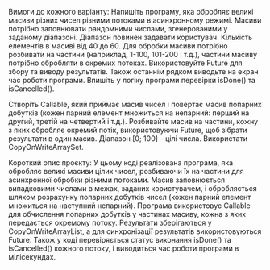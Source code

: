 Вимоги до кожного варіанту:
Напишіть програму, яка обробляє великі масиви різних чисел різними
потоками в асинхронному режимі.
Масиви потрібно заповнювати рандомними числами, згенерованими у
заданому діапазоні. Діапазон повинен задавати користувач. Кількість елементів
в масиві від 40 до 60.
Для обробки масиви потрібно розбивати на частини (наприклад, 1-100,
101-200 і т.д.), частини масиву потрібно обробляти в окремих потоках.
Використовуйте Future для збору та виводу результатів. Також останнім
рядком виводьте на екран час роботи програми.
Впишіть у логіку програми перевірки isDone() та isCancelled().

Створіть Callable, який приймає масив чисел і повертає масив
попарних добутків (кожен парний елемент множиться на непарний:
перший на другий, третій на четвертий і т.д.). Розбивайте масив на
частини, кожну з яких обробляє окремий потік, використовуючи
Future, щоб зібрати результати в один масив.
Діапазон [0; 100] – цілі числа. Використати CopyOnWriteArraySet.

Короткий опис проєкту:
У цьому коді реалізована програма, яка обробляє великі масиви цілих чисел, розбиваючи їх на частини для асинхронної обробки різними потоками. 
Масив заповнюється випадковими числами в межах, заданих користувачем, і обробляється шляхом розрахунку попарних добутків чисел (кожен парний елемент множиться на наступний непарний). 
Програма використовує Callable для обчислення попарних добутків у частинах масиву, кожна з яких передається окремому потоку. 
Результати зберігаються у CopyOnWriteArrayList, а для синхронізації результатів використовуються Future. 
Також у коді перевіряється статус виконання isDone() та isCancelled() кожного потоку, і виводиться час роботи програми в мілісекундах.
